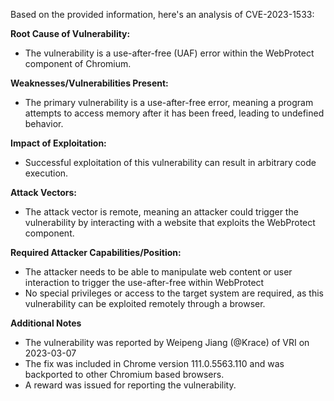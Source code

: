 Based on the provided information, here's an analysis of CVE-2023-1533:

**Root Cause of Vulnerability:**
- The vulnerability is a use-after-free (UAF) error within the WebProtect component of Chromium.

**Weaknesses/Vulnerabilities Present:**
- The primary vulnerability is a use-after-free error, meaning a program attempts to access memory after it has been freed, leading to undefined behavior.

**Impact of Exploitation:**
-  Successful exploitation of this vulnerability can result in arbitrary code execution.

**Attack Vectors:**
- The attack vector is remote, meaning an attacker could trigger the vulnerability by interacting with a website that exploits the WebProtect component.

**Required Attacker Capabilities/Position:**
- The attacker needs to be able to manipulate web content or user interaction to trigger the use-after-free within WebProtect
- No special privileges or access to the target system are required, as this vulnerability can be exploited remotely through a browser.

**Additional Notes**
- The vulnerability was reported by Weipeng Jiang (@Krace) of VRI on 2023-03-07
- The fix was included in Chrome version 111.0.5563.110 and was backported to other Chromium based browsers.
- A reward was issued for reporting the vulnerability.